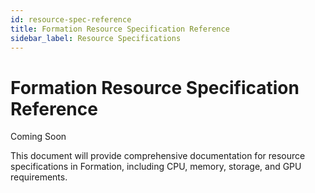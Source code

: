 ```yaml
---
id: resource-spec-reference
title: Formation Resource Specification Reference
sidebar_label: Resource Specifications
---
```


# Formation Resource Specification Reference

Coming Soon

This document will provide comprehensive documentation for resource specifications in Formation, including CPU, memory, storage, and GPU requirements. 